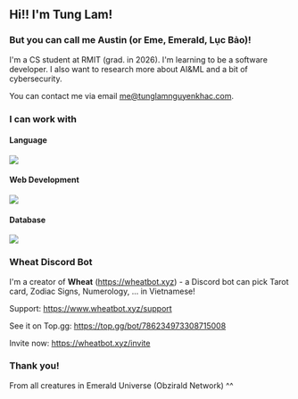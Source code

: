 ## Hi!! I'm Tung Lam!

### But you can call me Austin (or Eme, Emerald, Lục Bảo)!

I'm a CS student at RMIT (grad. in 2026). I'm learning to be a software developer. I also want to research more about AI&ML and a bit of cybersecurity.

You can contact me via email me@tunglamnguyenkhac.com.

### I can work with 

#### Language

[![](https://skillicons.dev/icons?i=c,cpp,js,java,python)](https://skillicons.dev)

#### Web Development

[![](https://skillicons.dev/icons?i=html,css,react,express,nodejs)](https://skillicons.dev)

#### Database

[![](https://skillicons.dev/icons?i=mysql,sqlite,mongo)](https://skillicons.dev)

### Wheat Discord Bot 

I'm a creator of __Wheat__ (https://wheatbot.xyz) - a Discord bot can pick Tarot card, Zodiac Signs, Numerology, ... in Vietnamese!

Support: https://www.wheatbot.xyz/support

See it on Top.gg: https://top.gg/bot/786234973308715008

Invite now: https://wheatbot.xyz/invite

### Thank you! ###

From all creatures in Emerald Universe (Obzirald Network) ^^
